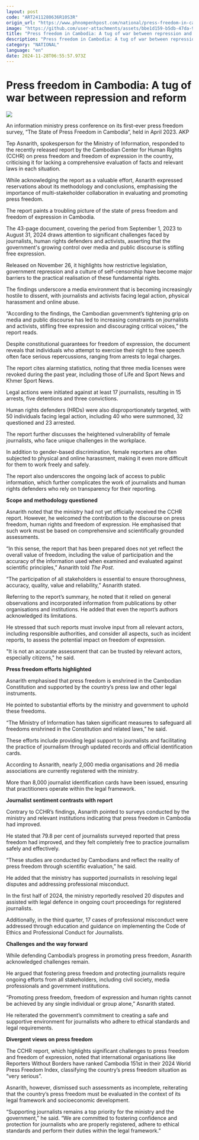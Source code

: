 ```yaml
---
layout: post
code: "ART2411280636R10S3R"
origin_url: "https://www.phnompenhpost.com/national/press-freedom-in-cambodia-a-tug-of-war-between-repression-and-reform"
image: "https://github.com/user-attachments/assets/bbe1d159-b5db-47da-92e6-4f6c77c82546"
title: "Press freedom in Cambodia: A tug of war between repression and reform"
description: "​​Press freedom in Cambodia: A tug of war between repression and reform​"
category: "NATIONAL"
language: "en"
date: 2024-11-28T06:55:57.973Z
---
```


# Press freedom in Cambodia: A tug of war between repression and reform

![](https://github.com/user-attachments/assets/72ffebbe-3e23-4049-9ebc-b2317b9a33bd)

An information ministry press conference on its first-ever press freedom survey, “The State of Press Freedom in Cambodia”, held in April 2023. AKP

Tep Asnarith, spokesperson for the Ministry of Information, responded to the recently released report by the Cambodian Center for Human Rights (CCHR) on press freedom and freedom of expression in the country, criticising it for lacking a comprehensive evaluation of facts and relevant laws in each situation.

While acknowledging the report as a valuable effort, Asnarith expressed reservations about its methodology and conclusions, emphasising the importance of multi-stakeholder collaboration in evaluating and promoting press freedom.

The report paints a troubling picture of the state of press freedom and freedom of expression in Cambodia. 

The 43-page document, covering the period from September 1, 2023 to August 31, 2024 draws attention to significant challenges faced by journalists, human rights defenders and activists, asserting that the government's growing control over media and public discourse is stifling free expression.

Released on November 26, it highlights how restrictive legislation, government repression and a culture of self-censorship have become major barriers to the practical realisation of these fundamental rights. 

The findings underscore a media environment that is becoming increasingly hostile to dissent, with journalists and activists facing legal action, physical harassment and online abuse.

“According to the findings, the Cambodian government’s tightening grip on media and public discourse has led to increasing constraints on journalists and activists, stifling free expression and discouraging critical voices,” the report reads. 

Despite constitutional guarantees for freedom of expression, the document reveals that individuals who attempt to exercise their right to free speech often face serious repercussions, ranging from arrests to legal charges.

The report cites alarming statistics, noting that three media licenses were revoked during the past year, including those of Life and Sport News and Khmer Sport News. 

Legal actions were initiated against at least 17 journalists, resulting in 15 arrests, five detentions and three convictions. 

Human rights defenders (HRDs) were also disproportionately targeted, with 50 individuals facing legal action, including 40 who were summoned, 32 questioned and 23 arrested.

The report further discusses the heightened vulnerability of female journalists, who face unique challenges in the workplace. 

In addition to gender-based discrimination, female reporters are often subjected to physical and online harassment, making it even more difficult for them to work freely and safely. 

The report also underscores the ongoing lack of access to public information, which further complicates the work of journalists and human rights defenders who rely on transparency for their reporting.

**Scope and methodology questioned**

Asnarith noted that the ministry had not yet officially received the CCHR report. However, he welcomed the contribution to the discourse on press freedom, human rights and freedom of expression. He emphasised that such work must be based on comprehensive and scientifically grounded assessments.

“In this sense, the report that has been prepared does not yet reflect the overall value of freedom, including the value of participation and the accuracy of the information used when examined and evaluated against scientific principles,” Asnarith told _The Post_.

“The participation of all stakeholders is essential to ensure thoroughness, accuracy, quality, value and reliability,” Asnarith stated. 

Referring to the report’s summary, he noted that it relied on general observations and incorporated information from publications by other organisations and institutions. He added that even the report’s authors acknowledged its limitations.

He stressed that such reports must involve input from all relevant actors, including responsible authorities, and consider all aspects, such as incident reports, to assess the potential impact on freedom of expression. 

"It is not an accurate assessment that can be trusted by relevant actors, especially citizens," he said.

**Press freedom efforts highlighted**

Asnarith emphasised that press freedom is enshrined in the Cambodian Constitution and supported by the country’s press law and other legal instruments. 

He pointed to substantial efforts by the ministry and government to uphold these freedoms.

“The Ministry of Information has taken significant measures to safeguard all freedoms enshrined in the Constitution and related laws,” he said. 

These efforts include providing legal support to journalists and facilitating the practice of journalism through updated records and official identification cards.

According to Asnarith, nearly 2,000 media organisations and 26 media associations are currently registered with the ministry. 

More than 8,000 journalist identification cards have been issued, ensuring that practitioners operate within the legal framework.

**Journalist sentiment contrasts with report**

Contrary to CCHR’s findings, Asnarith pointed to surveys conducted by the ministry and relevant institutions indicating that press freedom in Cambodia had improved. 

He stated that 79.8 per cent of journalists surveyed reported that press freedom had improved, and they felt completely free to practice journalism safely and effectively. 

“These studies are conducted by Cambodians and reflect the reality of press freedom through scientific evaluation,” he said. 

He added that the ministry has supported journalists in resolving legal disputes and addressing professional misconduct.

In the first half of 2024, the ministry reportedly resolved 20 disputes and assisted with legal defence in ongoing court proceedings for registered journalists. 

Additionally, in the third quarter, 17 cases of professional misconduct were addressed through education and guidance on implementing the Code of Ethics and Professional Conduct for Journalists.

**Challenges and the way forward**

While defending Cambodia’s progress in promoting press freedom, Asnarith acknowledged challenges remain. 

He argued that fostering press freedom and protecting journalists require ongoing efforts from all stakeholders, including civil society, media professionals and government institutions.

“Promoting press freedom, freedom of expression and human rights cannot be achieved by any single individual or group alone,” Asnarith stated. 

He reiterated the government’s commitment to creating a safe and supportive environment for journalists who adhere to ethical standards and legal requirements.

**Divergent views on press freedom**

The CCHR report, which highlights significant challenges to press freedom and freedom of expression, noted that international organisations like Reporters Without Borders have ranked Cambodia 151st in their 2024 World Press Freedom Index, classifying the country’s press freedom situation as “very serious”.

Asnarith, however, dismissed such assessments as incomplete, reiterating that the country’s press freedom must be evaluated in the context of its legal framework and socioeconomic development.

“Supporting journalists remains a top priority for the ministry and the government,” he said. “We are committed to fostering confidence and protection for journalists who are properly registered, adhere to ethical standards and perform their duties within the legal framework.”